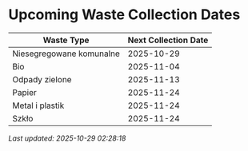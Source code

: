 # Upcoming Waste Collection Dates

| Waste Type | Next Collection Date |
|------------|----------------------|
| Niesegregowane komunalne | 2025-10-29 |
| Bio | 2025-11-04 |
| Odpady zielone | 2025-11-13 |
| Papier | 2025-11-24 |
| Metal i plastik | 2025-11-24 |
| Szkło | 2025-11-24 |


*Last updated: 2025-10-29 02:28:18*
